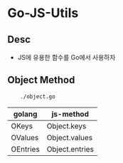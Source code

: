 # Go-JS-Utils

## Desc

- JS에 유용한 함수를 Go에서 사용하자

## Object Method

```sh
    ./object.go
```

|golang|js-method|
|---|---|
|OKeys|Object.keys|
|OValues|Object.values|
|OEntries|Object.entries|